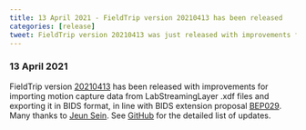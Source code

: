 ```yaml
---
title: 13 April 2021 - FieldTrip version 20210413 has been released
categories: [release]
tweet: FieldTrip version 20210413 was just released with improvements for importing motion capture data from .xdf files and exporting it to BIDS. Many thanks to @JeungSein. See http://www.fieldtriptoolbox.org/#13-april-2021
---
```


### 13 April 2021

FieldTrip version [20210413](http://github.com/fieldtrip/fieldtrip/releases/tag/20210413) has been released with improvements for importing motion capture data from LabStreamingLayer .xdf files and exporting it in BIDS format, in line with BIDS extension proposal [BEP029](https://bids.neuroimaging.io/bep029). Many thanks to [Jeun Sein](https://github.com/sjeung). See [GitHub](https://github.com/fieldtrip/fieldtrip/compare/20210411...20210413) for the detailed list of updates.
